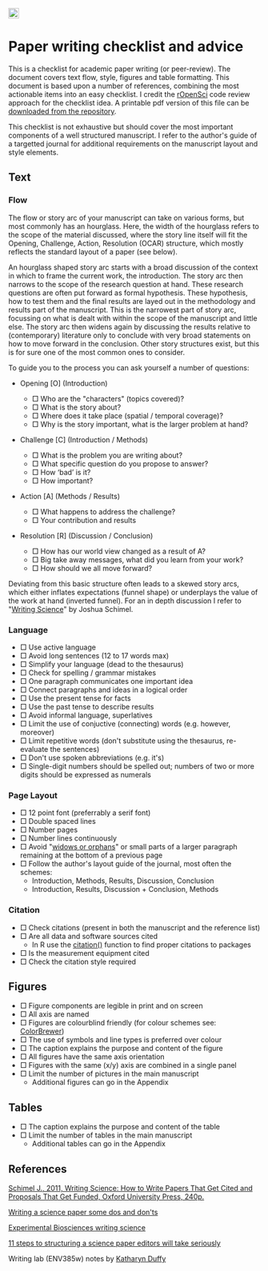 <a href="https://www.buymeacoffee.com/H2wlgqCLO"><img src="https://www.buymeacoffee.com/assets/img/custom_images/orange_img.png" alt="Buy Me A Coffee" height="21px" ></a>

# Paper writing checklist and advice

This is a checklist for academic paper writing (or peer-review). The document covers text flow, style, figures and table formatting. This document is based upon a number of references, combining the most actionable items into an easy checklist. I credit the [rOpenSci](https://ropensci.org/) code review approach for the checklist idea. A printable pdf version of this file can be [downloaded from the repository](https://github.com/khufkens/paper_writing_checklist/raw/master/paper_writing_checklist.pdf).

This checklist is not exhaustive but should cover the most important components of a well structured manuscript. I refer to the author's guide of a targetted journal for additional requirements on the manuscript layout and style elements.

## Text

### Flow

The flow or story arc of your manuscript can take on various forms, but most commonly has an hourglass. Here, the width of the hourglass refers to the scope of the material discussed, where the story line itself will fit the Opening, Challenge, Action, Resolution (OCAR) structure, which mostly reflects the standard layout of a paper (see below).

An hourglass shaped story arc starts with a broad discussion of the context in which to frame the current work, the introduction. The story arc then narrows to the scope of the research question at hand. These research questions are often put forward as formal hypothesis. These hypothesis, how to test them and the final results are layed out in the methodology and results part of the manuscript. This is the narrowest part of story arc, focussing on what is dealt with within the scope of the manuscript and little else. The story arc then widens again by discussing the results relative to (contemporary) literature only to conclude with very broad statements on how to move forward in the conclusion. Other story structures exist, but this is for sure one of the most common ones to consider.

To guide you to the process you can ask yourself a number of questions:

- Opening [O] \(Introduction)
	- &#9633; Who are the "characters" (topics covered)?
	- &#9633; What is the story about?
	- &#9633; Where does it take place (spatial / temporal coverage)?
	- &#9633; Why is the story important, what is the larger problem at hand?              

- Challenge [C] \(Introduction / Methods)
	- &#9633; What is the problem you are writing about?
	- &#9633; What specific question do you propose to answer?
	- &#9633; How ‘bad’ is it?
	- &#9633; How important?

- Action [A] \(Methods / Results)
	- &#9633; What happens to address the challenge? 
	- &#9633; Your contribution and results

- Resolution [R] \(Discussion / Conclusion)
	- &#9633; How has our world view changed as a result of A? 
	- &#9633; Big take away messages, what did you learn from your work?
	- &#9633; How should we all move forward?

Deviating from this basic structure often leads to a skewed story arcs, which either inflates expectations (funnel shape) or underplays the value of the work at hand (inverted funnel). For an in depth discussion I refer to "[Writing Science](https://global.oup.com/academic/product/writing-science-9780199760237?cc=us&lang=en&)" by Joshua Schimel.

### Language

- &#9633; Use active language
- &#9633; Avoid long sentences (12 to 17 words max)
- &#9633; Simplify your language (dead to the thesaurus)
- &#9633; Check for spelling / grammar mistakes
- &#9633; One paragraph communicates one important idea
- &#9633; Connect paragraphs and ideas in a logical order
- &#9633; Use the present tense for facts
- &#9633; Use the past tense to describe results
- &#9633; Avoid informal language, superlatives
- &#9633; Limit the use of conjuctive (connecting) words (e.g. however, moreover)
- &#9633; Limit repetitive words (don't substitute using the thesaurus, re-evaluate the sentences)
- &#9633; Don't use spoken abbreviations (e.g. it's)
- &#9633; Single-digit numbers should be spelled out; numbers of two or more digits should be expressed as numerals

### Page Layout

- &#9633; 12 point font (preferrably a serif font)
- &#9633; Double spaced lines
- &#9633; Number pages
- &#9633; Number lines continuously
- &#9633; Avoid "[widows or orphans](https://en.wikipedia.org/wiki/Widow_(typesetting))" or small parts of a larger paragraph remaining at the bottom of a previous page
- &#9633; Follow the author's layout guide of the journal, most often the schemes:
	- Introduction, Methods, Results, Discussion, Conclusion
	- Introduction, Results, Discussion + Conclusion, Methods

### Citation

- &#9633; Check citations (present in both the manuscript and the reference list)
- &#9633; Are all data and software sources cited
	- In R use the [citation()](https://www.rdocumentation.org/packages/utils/versions/3.5.1/topics/citation) function to find proper citations to packages
- &#9633; Is the measurement equipment cited
- &#9633; Check the citation style required

## Figures

- &#9633; Figure components are legible in print and on screen
- &#9633; All axis are named
- &#9633; Figures are colourblind friendly (for colour schemes see: [ColorBrewer](http://colorbrewer2.org/)) 
- &#9633; The use of symbols and line types is preferred over colour
- &#9633; The caption explains the purpose and content of the figure
- &#9633; All figures have the same axis orientation
- &#9633; Figures with the same (x/y) axis are combined in a single panel
- &#9633; Limit the number of pictures in the main manuscript
	- Additional figures can go in the Appendix

## Tables

- &#9633; The caption explains the purpose and content of the table
- &#9633; Limit the number of tables in the main manuscript
	- Additional tables can go in the Appendix

## References

[Schimel J., 2011, Writing Science: How to Write Papers That Get Cited and Proposals That Get Funded, Oxford University Press, 240p.](https://global.oup.com/academic/product/writing-science-9780199760237?cc=us&lang=en&)

[Writing a science paper some dos and don'ts](https://www.elsevier.com/connect/writing-a-science-paper-some-dos-and-donts)

[Experimental Biosciences writing science](http://www.ruf.rice.edu/~bioslabs/tools/report/reportform.html)

[11 steps to structuring a science paper editors will take seriously](https://www.elsevier.com/connect/11-steps-to-structuring-a-science-paper-editors-will-take-seriously)

Writing lab (ENV385w) notes by [Katharyn Duffy](https://github.com/katharynduffy)